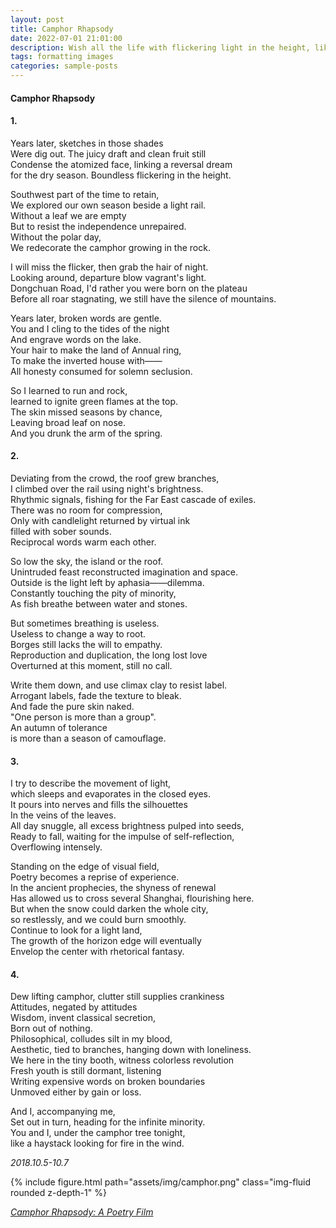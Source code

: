 ```yaml
---
layout: post
title: Camphor Rhapsody
date: 2022-07-01 21:01:00
description: Wish all the life with flickering light in the height, like the camphor tree.
tags: formatting images
categories: sample-posts
---
```


#### Camphor Rhapsody

#### 1.

Years later, sketches in those shades   
Were dig out. The juicy draft and clean fruit still  
Condense the atomized face, linking a reversal dream  
for the dry season. Boundless flickering in the height.  

Southwest part of the time to retain,   
We explored our own season beside a light rail.   
Without a leaf we are empty   
But to resist the independence unrepaired.  
Without the polar day,  
We redecorate the camphor growing in the rock.  

I will miss the flicker, then grab the hair of night.  
Looking around, departure blow vagrant's light.  
Dongchuan Road, I'd rather you were born on the plateau  
Before all roar stagnating, we still have the silence of mountains.  

Years later, broken words are gentle.   
You and I cling to the tides of the night   
And engrave words on the lake.  
Your hair to make the land of Annual ring,  
To make the inverted house with——  
All honesty consumed for solemn seclusion.  

So I learned to run and rock,   
learned to ignite green flames at the top.  
The skin missed seasons by chance,  
Leaving broad leaf on nose.  
And you drunk the arm of the spring.  

#### 2.

Deviating from the crowd, the roof grew branches,  
I climbed over the rail using night's brightness.  
Rhythmic signals, fishing for the Far East cascade of exiles.   
There was no room for compression,   
Only with candlelight returned by virtual ink  
filled with sober sounds.  
Reciprocal words warm each other.  

So low the sky, the island or the roof.   
Unintruded feast reconstructed imagination and space.  
Outside is the light left by aphasia——dilemma.  
Constantly touching the pity of minority,  
As fish breathe between water and stones.  

But sometimes breathing is useless.   
Useless to change a way to root.  
Borges still lacks the will to empathy.  
Reproduction and duplication, the long lost love  
Overturned at this moment, still no call.  

Write them down, and use climax clay to resist label.   
Arrogant labels, fade the texture to bleak.  
And fade the pure skin naked.  
"One person is more than a group".   
An autumn of tolerance   
is more than a season of camouflage.  

#### 3.

I try to describe the movement of light,  
which sleeps and evaporates in the closed eyes.  
It pours into nerves and fills the silhouettes  
In the veins of the leaves.   
All day snuggle, all excess brightness pulped into seeds,  
Ready to fall, waiting for the impulse of self-reflection,  
Overflowing intensely.  

Standing on the edge of visual field,  
Poetry becomes a reprise of experience.  
In the ancient prophecies, the shyness of renewal  
Has allowed us to cross several Shanghai, flourishing here.  
But when the snow could darken the whole city,  
so restlessly, and we could burn smoothly.  
Continue to look for a light land,  
The growth of the horizon edge will eventually  
Envelop the center with rhetorical fantasy.  

#### 4.

Dew lifting camphor, clutter still supplies crankiness  
Attitudes, negated by attitudes  
Wisdom, invent classical secretion,  
Born out of nothing.  
Philosophical, colludes silt in my blood,   
Aesthetic, tied to branches, hanging down with loneliness.  
We here in the tiny booth, witness colorless revolution  
Fresh youth is still dormant, listening  
Writing expensive words on broken boundaries  
Unmoved either by gain or loss.  

And I, accompanying me,   
Set out in turn, heading for the infinite minority.  
You and I, under the camphor tree tonight,  
like a haystack looking for fire in the wind.  

*2018.10.5-10.7*


<div class="row mt-3">
    <div class="col-sm mt-2 mt-md-0">
        {% include figure.html path="assets/img/camphor.png" class="img-fluid rounded z-depth-1" %}
    </div>
    <div class="col-sm mt-5 mt-md-0">
    </div>
</div>

*[Camphor Rhapsody: A Poetry Film](https://www.bilibili.com/video/BV1pt41127Z2/?spm_id_from=333.337.search-card.all.click)*